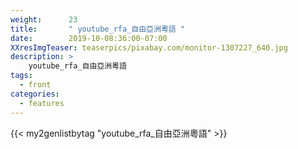 ```yaml
---
weight:      23
title:       " youtube_rfa_自由亞洲粵語 "
date:        2019-10-08:36:00-07:00
XXresImgTeaser: teaserpics/pixabay.com/monitor-1307227_640.jpg
description: >
    youtube_rfa_自由亞洲粵語
tags:
  - front
categories:
  - features
---
```


{{< my2genlistbytag "youtube_rfa_自由亞洲粵語" >}}
